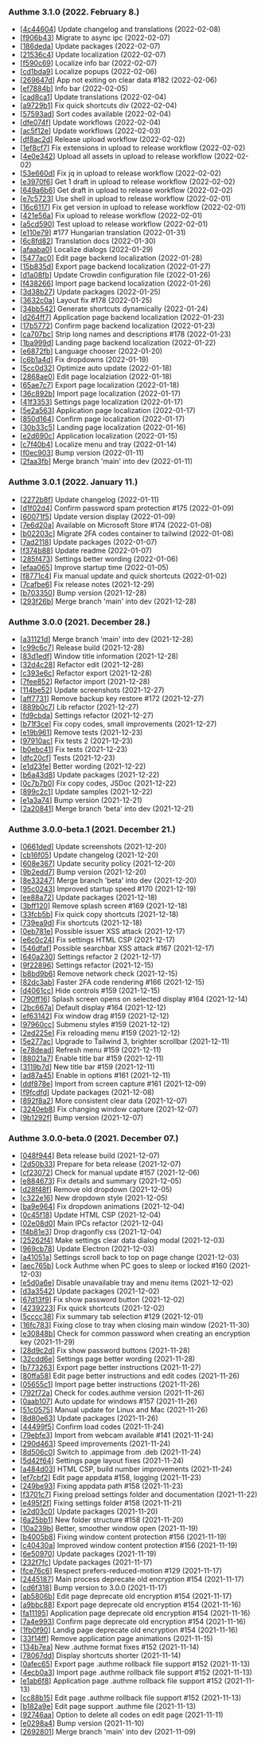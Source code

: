 ### Authme 3.1.0 (2022. February 8.)

* [[4c44604](https://github.com/Levminer/authme/commit/4c44604)] Update changelog and translations (2022-02-08)
* [[f906b43](https://github.com/Levminer/authme/commit/f906b43)] Migrate to async ipc (2022-02-07)
* [[186deda](https://github.com/Levminer/authme/commit/186deda)] Update packages (2022-02-07)
* [[21536c4](https://github.com/Levminer/authme/commit/21536c4)] Update localization (2022-02-07)
* [[f590c69](https://github.com/Levminer/authme/commit/f590c69)] Localize info bar (2022-02-07)
* [[cd1bda9](https://github.com/Levminer/authme/commit/cd1bda9)] Localize popups (2022-02-06)
* [[269647d](https://github.com/Levminer/authme/commit/269647d)] App not exiting on clear data #182 (2022-02-06)
* [[ef7884b](https://github.com/Levminer/authme/commit/ef7884b)] Info bar (2022-02-05)
* [[cad8ca1](https://github.com/Levminer/authme/commit/cad8ca1)] Update translations (2022-02-04)
* [[a9729b1](https://github.com/Levminer/authme/commit/a9729b1)] Fix quick shortcuts div (2022-02-04)
* [[57593ad](https://github.com/Levminer/authme/commit/57593ad)] Sort codes available (2022-02-04)
* [[dfe074f](https://github.com/Levminer/authme/commit/dfe074f)] Update workflows (2022-02-04)
* [[ac5f12e](https://github.com/Levminer/authme/commit/ac5f12e)] Update workflows (2022-02-03)
* [[df8ac2d](https://github.com/Levminer/authme/commit/df8ac2d)] Release upload workflow (2022-02-02)
* [[1ef8cf7](https://github.com/Levminer/authme/commit/1ef8cf7)] Fix extensions in upload to release workflow (2022-02-02)
* [[4e0e342](https://github.com/Levminer/authme/commit/4e0e342)] Upload all assets in upload to release workflow (2022-02-02)
* [[53e660d](https://github.com/Levminer/authme/commit/53e660d)] Fix jq in upload to release workflow (2022-02-02)
* [[e3970f6](https://github.com/Levminer/authme/commit/e3970f6)] Get 1 draft in upload to release workflow (2022-02-02)
* [[649a6b6](https://github.com/Levminer/authme/commit/649a6b6)] Get draft in upload to release workflow (2022-02-02)
* [[e7c5723](https://github.com/Levminer/authme/commit/e7c5723)] Use shell in upload to release workflow (2022-02-01)
* [[16c6117](https://github.com/Levminer/authme/commit/16c6117)] Fix get version in upload to release workflow (2022-02-01)
* [[421e56a](https://github.com/Levminer/authme/commit/421e56a)] Fix upload to release workflow (2022-02-01)
* [[a5cd590](https://github.com/Levminer/authme/commit/a5cd590)] Test upload to release workflow (2022-02-01)
* [[e110e79](https://github.com/Levminer/authme/commit/e110e79)] #177 Hungarian translation (2022-01-31)
* [[6c8fd82](https://github.com/Levminer/authme/commit/6c8fd82)] Translation docs (2022-01-30)
* [[afaaba0](https://github.com/Levminer/authme/commit/afaaba0)] Localize dialogs (2022-01-29)
* [[5477ac0](https://github.com/Levminer/authme/commit/5477ac0)] Edit page backend localization (2022-01-28)
* [[15b835d](https://github.com/Levminer/authme/commit/15b835d)] Export page backend localization (2022-01-27)
* [[d1a08fb](https://github.com/Levminer/authme/commit/d1a08fb)] Update Crowdin configuration file (2022-01-26)
* [[f438266](https://github.com/Levminer/authme/commit/f438266)] Import page backend localization (2022-01-26)
* [[3d38b27](https://github.com/Levminer/authme/commit/3d38b27)] Update packages (2022-01-25)
* [[3632c0a](https://github.com/Levminer/authme/commit/3632c0a)] Layout fix #178 (2022-01-25)
* [[34bb542](https://github.com/Levminer/authme/commit/34bb542)] Generate shortcuts dynamically (2022-01-24)
* [[d264ff7](https://github.com/Levminer/authme/commit/d264ff7)] Application page backend localization (2022-01-23)
* [[17b5772](https://github.com/Levminer/authme/commit/17b5772)] Confirm page backend localization (2022-01-23)
* [[ca707bc](https://github.com/Levminer/authme/commit/ca707bc)] Strip long names and descriptions #178 (2022-01-23)
* [[1ba999d](https://github.com/Levminer/authme/commit/1ba999d)] Landing page backend localization (2022-01-22)
* [[e6872fb](https://github.com/Levminer/authme/commit/e6872fb)] Language chooser (2022-01-20)
* [[c6b1a4d](https://github.com/Levminer/authme/commit/c6b1a4d)] Fix dropdowns (2022-01-19)
* [[5cc0d32](https://github.com/Levminer/authme/commit/5cc0d32)] Optimize auto update (2022-01-18)
* [[2868ae0](https://github.com/Levminer/authme/commit/2868ae0)] Edit page localziation (2022-01-18)
* [[65ae7c7](https://github.com/Levminer/authme/commit/65ae7c7)] Export page localization (2022-01-18)
* [[36c892b](https://github.com/Levminer/authme/commit/36c892b)] Import page localization (2022-01-17)
* [[41f3353](https://github.com/Levminer/authme/commit/41f3353)] Settings page localization (2022-01-17)
* [[5e2a563](https://github.com/Levminer/authme/commit/5e2a563)] Application page localization (2022-01-17)
* [[850d164](https://github.com/Levminer/authme/commit/850d164)] Confirm page localization (2022-01-17)
* [[30b33c5](https://github.com/Levminer/authme/commit/30b33c5)] Landing page localization (2022-01-16)
* [[e2d690c](https://github.com/Levminer/authme/commit/e2d690c)] Application localization (2022-01-15)
* [[c7f40b4](https://github.com/Levminer/authme/commit/c7f40b4)] Localize menu and tray (2022-01-14)
* [[f0ec903](https://github.com/Levminer/authme/commit/f0ec903)] Bump version (2022-01-11)
* [[2faa3fb](https://github.com/Levminer/authme/commit/2faa3fb)] Merge branch 'main' into dev (2022-01-11)

### Authme 3.0.1 (2022. January 11.)

-   [[2272b8f](https://github.com/Levminer/authme/commit/2272b8f)] Update changelog (2022-01-11)
-   [[d1f02d4](https://github.com/Levminer/authme/commit/d1f02d4)] Confirm password spam protection #175 (2022-01-09)
-   [[60071f5](https://github.com/Levminer/authme/commit/60071f5)] Update version display (2022-01-09)
-   [[7e6d20a](https://github.com/Levminer/authme/commit/7e6d20a)] Available on Microsoft Store #174 (2022-01-08)
-   [[b02203c](https://github.com/Levminer/authme/commit/b02203c)] Migrate 2FA codes container to tailwind (2022-01-08)
-   [[7ad2118](https://github.com/Levminer/authme/commit/7ad2118)] Update packages (2022-01-07)
-   [[f374b88](https://github.com/Levminer/authme/commit/f374b88)] Update readme (2022-01-07)
-   [[285f473](https://github.com/Levminer/authme/commit/285f473)] Settings better wording (2022-01-06)
-   [[efaa065](https://github.com/Levminer/authme/commit/efaa065)] Improve startup time (2022-01-05)
-   [[f8771c4](https://github.com/Levminer/authme/commit/f8771c4)] Fix manual update and quick shortcuts (2022-01-02)
-   [[7cafbe6](https://github.com/Levminer/authme/commit/7cafbe6)] Fix release notes (2021-12-29)
-   [[b703350](https://github.com/Levminer/authme/commit/b703350)] Bump version (2021-12-28)
-   [[293f26b](https://github.com/Levminer/authme/commit/293f26b)] Merge branch 'main' into dev (2021-12-28)

### Authme 3.0.0 (2021. December 28.)

-   [[a31121d](https://github.com/Levminer/authme/commit/a31121d)] Merge branch 'main' into dev (2021-12-28)
-   [[c99c6c7](https://github.com/Levminer/authme/commit/c99c6c7)] Release build (2021-12-28)
-   [[83d1edf](https://github.com/Levminer/authme/commit/83d1edf)] Window title information (2021-12-28)
-   [[32d4c28](https://github.com/Levminer/authme/commit/32d4c28)] Refactor edit (2021-12-28)
-   [[c393e6c](https://github.com/Levminer/authme/commit/c393e6c)] Refactor export (2021-12-28)
-   [[7fee852](https://github.com/Levminer/authme/commit/7fee852)] Refactor import (2021-12-28)
-   [[114be52](https://github.com/Levminer/authme/commit/114be52)] Update screenshots (2021-12-27)
-   [[aff7731](https://github.com/Levminer/authme/commit/aff7731)] Remove backup key restore #172 (2021-12-27)
-   [[889b0c7](https://github.com/Levminer/authme/commit/889b0c7)] Lib refactor (2021-12-27)
-   [[fd9cbda](https://github.com/Levminer/authme/commit/fd9cbda)] Settings refactor (2021-12-27)
-   [[b71f3ce](https://github.com/Levminer/authme/commit/b71f3ce)] Fix copy codes, small improvements (2021-12-27)
-   [[e19b961](https://github.com/Levminer/authme/commit/e19b961)] Remove tests (2021-12-23)
-   [[97910ac](https://github.com/Levminer/authme/commit/97910ac)] Fix tests 2 (2021-12-23)
-   [[b0ebc41](https://github.com/Levminer/authme/commit/b0ebc41)] Fix tests (2021-12-23)
-   [[dfc20cf](https://github.com/Levminer/authme/commit/dfc20cf)] Tests (2021-12-23)
-   [[e1d23fe](https://github.com/Levminer/authme/commit/e1d23fe)] Better wording (2021-12-22)
-   [[b6a43d8](https://github.com/Levminer/authme/commit/b6a43d8)] Update packages (2021-12-22)
-   [[0c7b7b0](https://github.com/Levminer/authme/commit/0c7b7b0)] Fix copy codes, JSDoc (2021-12-22)
-   [[899c2c1](https://github.com/Levminer/authme/commit/899c2c1)] Update samples (2021-12-22)
-   [[e1a3a74](https://github.com/Levminer/authme/commit/e1a3a74)] Bump version (2021-12-21)
-   [[2a20841](https://github.com/Levminer/authme/commit/2a20841)] Merge branch 'beta' into dev (2021-12-21)

### Authme 3.0.0-beta.1 (2021. December 21.)

-   [[0661ded](https://github.com/Levminer/authme/commit/0661ded)] Update screenshots (2021-12-20)
-   [[cb16f05](https://github.com/Levminer/authme/commit/cb16f05)] Update changelog (2021-12-20)
-   [[608e367](https://github.com/Levminer/authme/commit/608e367)] Update security policy (2021-12-20)
-   [[9b2edd7](https://github.com/Levminer/authme/commit/9b2edd7)] Bump version (2021-12-20)
-   [[8e33247](https://github.com/Levminer/authme/commit/8e33247)] Merge branch 'beta' into dev (2021-12-20)
-   [[95c0243](https://github.com/Levminer/authme/commit/95c0243)] Improved startup speed #170 (2021-12-19)
-   [[ee88a72](https://github.com/Levminer/authme/commit/ee88a72)] Update packages (2021-12-18)
-   [[3bff120](https://github.com/Levminer/authme/commit/3bff120)] Remove splash screen #169 (2021-12-18)
-   [[33fcb5b](https://github.com/Levminer/authme/commit/33fcb5b)] Fix quick copy shortcuts (2021-12-18)
-   [[739ea9d](https://github.com/Levminer/authme/commit/739ea9d)] Fix shortcuts (2021-12-18)
-   [[0eb781e](https://github.com/Levminer/authme/commit/0eb781e)] Possible issuer XSS attack (2021-12-17)
-   [[e6c0c24](https://github.com/Levminer/authme/commit/e6c0c24)] Fix settings HTML CSP (2021-12-17)
-   [[546dfaf](https://github.com/Levminer/authme/commit/546dfaf)] Possible searchbar XSS attack #167 (2021-12-17)
-   [[640a230](https://github.com/Levminer/authme/commit/640a230)] Settings refactor 2 (2021-12-17)
-   [[9f22896](https://github.com/Levminer/authme/commit/9f22896)] Settings refactor (2021-12-15)
-   [[b8bd9b6](https://github.com/Levminer/authme/commit/b8bd9b6)] Remove network check (2021-12-15)
-   [[82dc3ab](https://github.com/Levminer/authme/commit/82dc3ab)] Faster 2FA code rendering #166 (2021-12-15)
-   [[d4061cc](https://github.com/Levminer/authme/commit/d4061cc)] Hide controls #159 (2021-12-15)
-   [[790ff16](https://github.com/Levminer/authme/commit/790ff16)] Splash screen opens on selected display #164 (2021-12-14)
-   [[2bc667a](https://github.com/Levminer/authme/commit/2bc667a)] Default display #164 (2021-12-12)
-   [[ef63142](https://github.com/Levminer/authme/commit/ef63142)] Fix window drag #159 (2021-12-12)
-   [[97960cc](https://github.com/Levminer/authme/commit/97960cc)] Submenu styles #159 (2021-12-12)
-   [[2ed225e](https://github.com/Levminer/authme/commit/2ed225e)] Fix reloading menu #159 (2021-12-12)
-   [[5e277ac](https://github.com/Levminer/authme/commit/5e277ac)] Upgrade to Tailwind 3, brighter scrollbar (2021-12-11)
-   [[e78dead](https://github.com/Levminer/authme/commit/e78dead)] Refresh menu #159 (2021-12-11)
-   [[88021a7](https://github.com/Levminer/authme/commit/88021a7)] Enable title bar #159 (2021-12-11)
-   [[3119b7d](https://github.com/Levminer/authme/commit/3119b7d)] New title bar #159 (2021-12-11)
-   [[ad87a45](https://github.com/Levminer/authme/commit/ad87a45)] Enable in options #161 (2021-12-11)
-   [[ddf878e](https://github.com/Levminer/authme/commit/ddf878e)] Import from screen capture #161 (2021-12-09)
-   [[f9fcdfd](https://github.com/Levminer/authme/commit/f9fcdfd)] Update packages (2021-12-08)
-   [[892f8a2](https://github.com/Levminer/authme/commit/892f8a2)] More consistent clear data (2021-12-07)
-   [[3240eb8](https://github.com/Levminer/authme/commit/3240eb8)] Fix changing window capture (2021-12-07)
-   [[9b1292f](https://github.com/Levminer/authme/commit/9b1292f)] Bump version (2021-12-07)

### Authme 3.0.0-beta.0 (2021. December 07.)

-   [[048f944](https://github.com/Levminer/authme/commit/048f944)] Beta release build (2021-12-07)
-   [[2d50b33](https://github.com/Levminer/authme/commit/2d50b33)] Prepare for beta release (2021-12-07)
-   [[cf23072](https://github.com/Levminer/authme/commit/cf23072)] Check for manual update #157 (2021-12-06)
-   [[e884673](https://github.com/Levminer/authme/commit/e884673)] Fix details and summary (2021-12-05)
-   [[d28f48f](https://github.com/Levminer/authme/commit/d28f48f)] Remove old dropdown (2021-12-05)
-   [[c322e16](https://github.com/Levminer/authme/commit/c322e16)] New dropdown style (2021-12-05)
-   [[ba9e964](https://github.com/Levminer/authme/commit/ba9e964)] Fix dropdown animations (2021-12-04)
-   [[0c45f18](https://github.com/Levminer/authme/commit/0c45f18)] Update HTML CSP (2021-12-04)
-   [[02e08d0](https://github.com/Levminer/authme/commit/02e08d0)] Main IPCs refactor (2021-12-04)
-   [[f4b81e3](https://github.com/Levminer/authme/commit/f4b81e3)] Drop dragonfly css (2021-12-04)
-   [[25262f4](https://github.com/Levminer/authme/commit/25262f4)] Make settings clear data dialog modal (2021-12-03)
-   [[969cb78](https://github.com/Levminer/authme/commit/969cb78)] Update Electron (2021-12-03)
-   [[a41051a](https://github.com/Levminer/authme/commit/a41051a)] Settings scroll back to top on page change (2021-12-03)
-   [[aec765b](https://github.com/Levminer/authme/commit/aec765b)] Lock Authme when PC goes to sleep or locked #160 (2021-12-03)
-   [[e5d0a6e](https://github.com/Levminer/authme/commit/e5d0a6e)] Disable unavailable tray and menu items (2021-12-02)
-   [[d3a3542](https://github.com/Levminer/authme/commit/d3a3542)] Update packages (2021-12-02)
-   [[67d13f9](https://github.com/Levminer/authme/commit/67d13f9)] Fix show password button (2021-12-02)
-   [[4239223](https://github.com/Levminer/authme/commit/4239223)] Fix quick shortcuts (2021-12-02)
-   [[5cccc38](https://github.com/Levminer/authme/commit/5cccc38)] Fix summary tab selection #129 (2021-12-01)
-   [[16fc783](https://github.com/Levminer/authme/commit/16fc783)] Fixing close to tray when closing main window (2021-11-30)
-   [[e30848b](https://github.com/Levminer/authme/commit/e30848b)] Check for common password when creating an encryption key (2021-11-29)
-   [[28d9c2d](https://github.com/Levminer/authme/commit/28d9c2d)] Fix show password buttons (2021-11-28)
-   [[32cdd6e](https://github.com/Levminer/authme/commit/32cdd6e)] Settings page better wording (2021-11-28)
-   [[b773263](https://github.com/Levminer/authme/commit/b773263)] Export page better instructions (2021-11-27)
-   [[80ffa58](https://github.com/Levminer/authme/commit/80ffa58)] Edit page better instructions and edit codes (2021-11-26)
-   [[05655c1](https://github.com/Levminer/authme/commit/05655c1)] Import page better instructions (2021-11-26)
-   [[792f72a](https://github.com/Levminer/authme/commit/792f72a)] Check for codes.authme version (2021-11-26)
-   [[0aab107](https://github.com/Levminer/authme/commit/0aab107)] Auto update for windows #157 (2021-11-26)
-   [[51c0575](https://github.com/Levminer/authme/commit/51c0575)] Manual update for Linux and Mac (2021-11-26)
-   [[8d80e63](https://github.com/Levminer/authme/commit/8d80e63)] Update packages (2021-11-26)
-   [[44499f5](https://github.com/Levminer/authme/commit/44499f5)] Confirm load codes (2021-11-24)
-   [[79ebfe3](https://github.com/Levminer/authme/commit/79ebfe3)] Import from webcam available #141 (2021-11-24)
-   [[290d463](https://github.com/Levminer/authme/commit/290d463)] Speed improvements (2021-11-24)
-   [[8d506c0](https://github.com/Levminer/authme/commit/8d506c0)] Switch to .appimage from .deb (2021-11-24)
-   [[5d42f64](https://github.com/Levminer/authme/commit/5d42f64)] Settings page layout fixes (2021-11-24)
-   [[a484d03](https://github.com/Levminer/authme/commit/a484d03)] HTML CSP, build number improvements (2021-11-24)
-   [[ef7cbf2](https://github.com/Levminer/authme/commit/ef7cbf2)] Edit page appdata #158, logging (2021-11-23)
-   [[249be93](https://github.com/Levminer/authme/commit/249be93)] Fixing appdata path #158 (2021-11-23)
-   [[f3701c7](https://github.com/Levminer/authme/commit/f3701c7)] Fixing preload settings folder and documentation (2021-11-22)
-   [[e495f2f](https://github.com/Levminer/authme/commit/e495f2f)] Fixing settings folder #158 (2021-11-21)
-   [[e2d03c0](https://github.com/Levminer/authme/commit/e2d03c0)] Update packages (2021-11-20)
-   [[6a25bb1](https://github.com/Levminer/authme/commit/6a25bb1)] New folder structure #158 (2021-11-20)
-   [[10a239b](https://github.com/Levminer/authme/commit/10a239b)] Better, smoother window open (2021-11-19)
-   [[b4005b8](https://github.com/Levminer/authme/commit/b4005b8)] Fixing window content protection #156 (2021-11-19)
-   [[c40430a](https://github.com/Levminer/authme/commit/c40430a)] Improved window content protection #156 (2021-11-19)
-   [[6e50970](https://github.com/Levminer/authme/commit/6e50970)] Update packages (2021-11-19)
-   [[232f7fc](https://github.com/Levminer/authme/commit/232f7fc)] Update packages (2021-11-17)
-   [[fce76c6](https://github.com/Levminer/authme/commit/fce76c6)] Respect prefers-reduced-motion #129 (2021-11-17)
-   [[2445187](https://github.com/Levminer/authme/commit/2445187)] Main process deprecate old encryption #154 (2021-11-17)
-   [[cd6f318](https://github.com/Levminer/authme/commit/cd6f318)] Bump version to 3.0.0 (2021-11-17)
-   [[ab5806b](https://github.com/Levminer/authme/commit/ab5806b)] Edit page deprecate old encryption #154 (2021-11-17)
-   [[a9bbc88](https://github.com/Levminer/authme/commit/a9bbc88)] Export page deprecate old encryption #154 (2021-11-16)
-   [[fa11195](https://github.com/Levminer/authme/commit/fa11195)] Application page deprecate old encryption #154 (2021-11-16)
-   [[7a4e993](https://github.com/Levminer/authme/commit/7a4e993)] Confirm page deprecate old encryption #154 (2021-11-16)
-   [[1fb0f90](https://github.com/Levminer/authme/commit/1fb0f90)] Landig page deprecate old encryption #154 (2021-11-16)
-   [[33f14ff](https://github.com/Levminer/authme/commit/33f14ff)] Remove application page animations (2021-11-15)
-   [[134b7ea](https://github.com/Levminer/authme/commit/134b7ea)] New .authme format fixes #152 (2021-11-14)
-   [[78067dd](https://github.com/Levminer/authme/commit/78067dd)] Display shortcuts shorter (2021-11-14)
-   [[0afec65](https://github.com/Levminer/authme/commit/0afec65)] Export page .authme rollback file support #152 (2021-11-13)
-   [[4ecb0a3](https://github.com/Levminer/authme/commit/4ecb0a3)] Import page .authme rollback file support #152 (2021-11-13)
-   [[e1ab6f8](https://github.com/Levminer/authme/commit/e1ab6f8)] Application page .authme rollback file support #152 (2021-11-13)
-   [[cc88b15](https://github.com/Levminer/authme/commit/cc88b15)] Edit page .authme rollback file support #152 (2021-11-13)
-   [[b182a9e](https://github.com/Levminer/authme/commit/b182a9e)] Edit page support .authme file (2021-11-13)
-   [[92746aa](https://github.com/Levminer/authme/commit/92746aa)] Option to delete all codes on edit page (2021-11-11)
-   [[e0298a4](https://github.com/Levminer/authme/commit/e0298a4)] Bump version (2021-11-10)
-   [[2692801](https://github.com/Levminer/authme/commit/2692801)] Merge branch 'main' into dev (2021-11-09)
